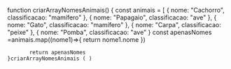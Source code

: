 function criarArrayNomesAnimais() {
    const animais = [
      { nome: "Cachorro", classificacao: "mamífero" },
      { nome: "Papagaio", classificacao: "ave" },
      { nome: "Gato", classificacao: "mamífero" },
      { nome: "Carpa", classificacao: "peixe" },
      { nome: "Pomba", classificacao: "ave" }
    const apenasNomes =animais.map((nome1)=>{
             return nome1.nome
             })
             
           return apenasNomes
    }criarArrayNomesAnimais ( )